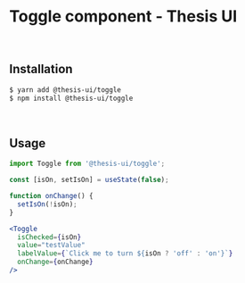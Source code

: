 # Toggle component - Thesis UI

<br />

## Installation

```sh
$ yarn add @thesis-ui/toggle
$ npm install @thesis-ui/toggle
```

<br />

## Usage

```jsx
import Toggle from '@thesis-ui/toggle';

const [isOn, setIsOn] = useState(false);

function onChange() {
  setIsOn(!isOn);
}

<Toggle
  isChecked={isOn}
  value="testValue"
  labelValue={`Click me to turn ${isOn ? 'off' : 'on'}`}
  onChange={onChange}
/>
```

<br />
